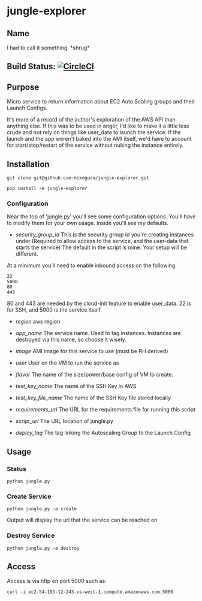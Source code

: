 # jungle-explorer

## Name
I had to call it something.  \*shrug\*

## Build Status: [![CircleCI](https://circleci.com/gh/nikogura/jungle-explorer.svg?style=svg)](https://circleci.com/gh/nikogura/jungle-explorer)

## Purpose
Micro service to return information about EC2 Auto Scaling groups and their Launch Configs.

It's more of a record of the author's exploration of the AWS API than anything else.  If this was to be used in anger, I'd like to make it a little less crude and not rely on things like user_data to launch the service.  If the launch and the app weren't baked into the AMI itself, we'd have to account for start/stop/restart of the service without nuking the instance entirely.

## Installation

    git clone git@github.com:nikogura/jungle-explorer.git
    
    pip install -e jungle-explorer
    
### Configuration
Near the top of 'jungle.py' you'll see some configuration options.  You'll have to modify them for your own usage.  Inside you'll see my defaults.

* *security_group_id*  This is the security group id you're creating instances under (Required to allow access to the service, and the user-data that starts the service) The default in the script is mine.  Your setup will be different.

At a minimum you'll need to enable inbound access on the following:

    22
    5000
    80
    443
    
80 and 443 are needed by the cloud-init feature to enable user_data.  22 is for SSH, and 5000 is the service itself.

* *region* aws region

* *app_name* The service name.  Used to tag instances.  Instances are destroyed via this name, so choose it wisely.

* *image* AMI image for this service to use (must be RH derived)

* *user* User on the VM to run the service as

* *flavor* The name of the size/power/base config of VM to create.

* *test_key_name* The name of the SSH Key in AWS

* *test_key_file_name* The name of the SSH Key file stored locally

* *requirements_url* The URL for the requirements file for running this script

* *script_url* The URL location of jungle.py

* *deploy_tag* The tag linking the Autoscaling Group to the Launch Config
    
## Usage

### Status

    python jungle.py 
    
### Create Service

    python jungle.py -a create
    
Output will display the url that the service can be reached on
    
### Destroy Service

    python jungle.py -a destroy

##  Access
Access is via http on port 5000 such as:

    curl -i ec2-54-193-12-243.us-west-1.compute.amazonaws.com:5000